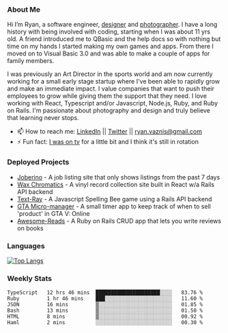 ### About Me
Hi I’m Ryan, a software engineer, [designer](https://www.denvermullets.com/video) and [photographer](https://www.denvermullets.com/). I have a long history with being involved with coding, starting when I was about 11 yrs old. A friend introduced me to QBasic and the help docs so with nothing but time on my hands I started making my own games and apps. From there I moved on to Visual Basic 3.0 and was able to make a couple of apps for family members.

I was previously an Art Director in the sports world and am now currently working for a small early stage startup where I've been able to rapidly grow and make an immediate impact. I value companies that want to push their employees to grow while giving them the support that they need. I love working with React, Typescript and/or Javascript, Node.js, Ruby, and Ruby on Rails. I'm passionate about photography and design and truly believe that learning never stops.

- 📫 How to reach me: [LinkedIn](https://www.linkedin.com/in/ryanvaznis) || [Twitter](https://twitter.com/ryanvaznis) || ryan.vaznis@gmail.com
- ⚡ Fun fact: [I was on tv](https://vimeo.com/381425882) for a little bit and I think it's still in rotation

<!-- ### Currently Working On
- [Video Game] In my free time I've been working on a game built with Godot Engine and GDScript (similar to Python)
- [Joberino](https://github.com/denvermullets/joberino-portal-api) - A local job scraper that pulls from job sites within the last 24hrs so you can stay on top of unique job postings day to day. Hide jobs you don't want and hides all Senior level jobs. Feel free to fork / clone and make PR's! -->


### Deployed Projects

- [Joberino](https://joberino.dev) - A job listing site that only shows listings from the past 7 days
- [Wax Chromatics](https://waxchromatics.com) - A vinyl record collection site built in React w/a Rails API backend
- [Text-Ray](https://text-ray.xyz) - A Javascript Spelling Bee game using a Rails API backend
- [GTA Micro-manager](https://gtao-tracker.xyz) - A small timer app to keep track of when to sell 'product' in GTA V: Online
- [Awesome-Reads](https://awesome-reads.com) - A Ruby on Rails CRUD app that lets you write reviews on books

### Languages

[![Top Langs](https://github-readme-stats.vercel.app/api/top-langs/?username=denvermullets&layout=compact&langs_count=10)](https://github.com/denvermullets)

### Weekly Stats
<!--START_SECTION:waka-->

```text
TypeScript   12 hrs 46 mins  █████████████████████░░░░   83.76 %
Ruby         1 hr 46 mins    ███░░░░░░░░░░░░░░░░░░░░░░   11.60 %
JSON         16 mins         ▒░░░░░░░░░░░░░░░░░░░░░░░░   01.85 %
Bash         13 mins         ▒░░░░░░░░░░░░░░░░░░░░░░░░   01.50 %
HTML         8 mins          ▒░░░░░░░░░░░░░░░░░░░░░░░░   00.92 %
Haml         2 mins          ░░░░░░░░░░░░░░░░░░░░░░░░░   00.30 %
```

<!--END_SECTION:waka-->


